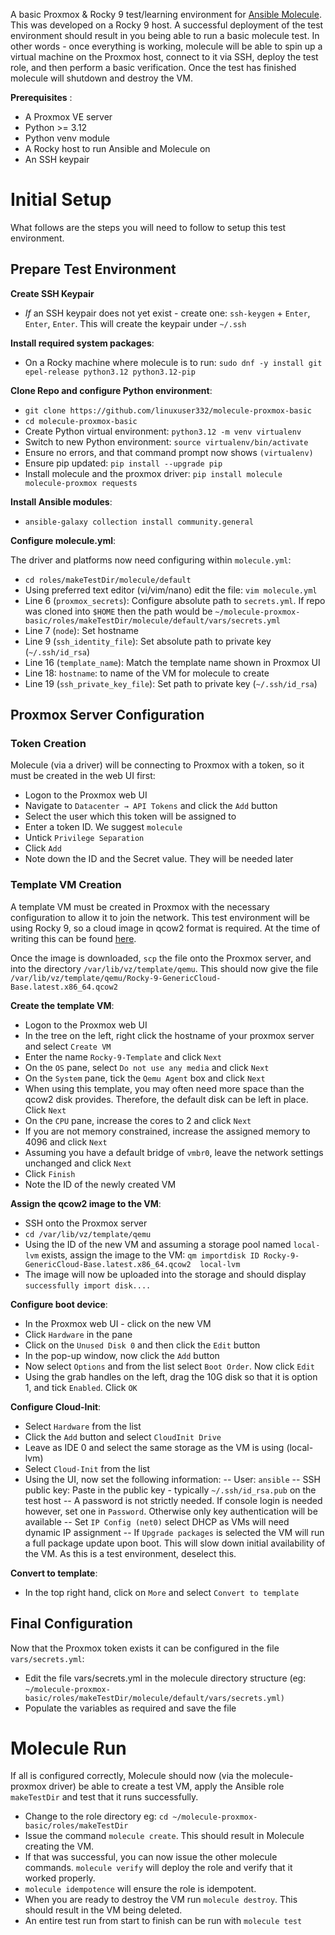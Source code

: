 A basic Proxmox & Rocky 9 test/learning environment for [Ansible Molecule](https://ansible.readthedocs.io/projects/molecule/). This was developed on a Rocky 9 host. A successful deployment of the test environment should result in you being able to run a basic molecule test. In other words - once everything is working, molecule will be able to spin up a virtual machine on the Proxmox host, connect to it via SSH, deploy the test role, and then perform a basic verification. Once the test has finished molecule will shutdown and destroy the VM.

**Prerequisites** :

- A Proxmox VE server
- Python >= 3.12
- Python venv module
- A Rocky host to run Ansible and Molecule on
- An SSH keypair

# Initial Setup

What follows are the steps you will need to follow to setup this test environment.

## Prepare Test Environment

**Create SSH Keypair**

- *If* an SSH keypair does not yet exist - create one: `ssh-keygen` + `Enter`, `Enter`, `Enter`.  This will create the keypair under `~/.ssh`

**Install required system packages**:

- On a Rocky machine where molecule is to run: `sudo dnf -y install git epel-release python3.12 python3.12-pip`

**Clone Repo and configure Python environment**:

- `git clone https://github.com/linuxuser332/molecule-proxmox-basic`
- `cd molecule-proxmox-basic`
- Create Python virtual environment: `python3.12 -m venv virtualenv`
- Switch to new Python environment: `source virtualenv/bin/activate`
- Ensure no errors, and that command prompt now shows `(virtualenv)`
- Ensure pip updated: `pip install --upgrade pip`
- Install molecule and the proxmox driver: `pip install molecule molecule-proxmox requests`

**Install Ansible modules**:

- `ansible-galaxy collection install community.general`

**Configure molecule.yml**:

The driver and platforms now need configuring within `molecule.yml`:

- `cd roles/makeTestDir/molecule/default`
- Using preferred text editor (vi/vim/nano) edit the file: `vim molecule.yml`
- Line 6 (`proxmox_secrets`): Configure absolute path to `secrets.yml`. If repo was cloned into `$HOME` then the path would be `~/molecule-proxmox-basic/roles/makeTestDir/molecule/default/vars/secrets.yml` 
- Line 7 (`node`): Set hostname
- Line 9 (`ssh_identity_file`): Set absolute path to private key (`~/.ssh/id_rsa`)
- Line 16 (`template_name`): Match the template name shown in Proxmox UI
- Line 18: `hostname`:  to name of the VM for molecule to create
- Line 19 (`ssh_private_key_file`): Set path to private key (`~/.ssh/id_rsa`)


## Proxmox Server Configuration
### Token Creation
Molecule (via a driver) will be connecting to Proxmox with a token, so it must be created in the web UI first:

- Logon to the Proxmox web UI
- Navigate to `Datacenter → API Tokens` and click the `Add` button
- Select the user which this token will be assigned to
- Enter a token ID.  We suggest `molecule`
- Untick `Privilege Separation`
- Click `Add`
- Note down the ID and the Secret value. They will be needed later

### Template VM Creation
A template VM must be created in Proxmox with the necessary configuration to allow it to join the network.  This test environment will be using Rocky 9, so a cloud image in qcow2 format is required. At the time of writing this can be found [here](https://rockylinux.org/download).

Once the image is downloaded, `scp` the file onto the Proxmox server, and into the directory `/var/lib/vz/template/qemu`. This should now give the file `/var/lib/vz/template/qemu/Rocky-9-GenericCloud-Base.latest.x86_64.qcow2`

**Create the template VM**:

- Logon to the Proxmox web UI
- In the tree on the left, right click the hostname of your proxmox server and select `Create VM`
- Enter the name `Rocky-9-Template` and click `Next`
- On the `OS` pane, select `Do not use any media` and click `Next`
- On the `System` pane, tick the `Qemu Agent` box and click `Next`
- When using this template, you may often need more space than the qcow2 disk provides. Therefore, the default disk can be left in place. Click `Next`
- On the `CPU` pane, increase the cores to 2 and click `Next`
- If you are not memory constrained, increase the assigned memory to 4096 and click `Next`
- Assuming you have a default bridge of `vmbr0`, leave the network settings unchanged and click `Next`
- Click `Finish`
- Note the ID of the newly created VM

**Assign the qcow2 image to the VM**:

- SSH onto the Proxmox server
- `cd /var/lib/vz/template/qemu`
- Using the ID of the new VM and assuming a storage pool named `local-lvm` exists, assign the image to the VM: `qm importdisk ID Rocky-9-GenericCloud-Base.latest.x86_64.qcow2  local-lvm`
- The image will now be uploaded into the storage and should display `successfully import disk....`

**Configure boot device**:

- In the Proxmox web UI - click on the new VM
- Click `Hardware` in the pane
- Click on the `Unused Disk 0` and then click the `Edit` button
- In the pop-up window, now click the `Add` button
- Now select `Options`  and from the list select `Boot Order`. Now  click `Edit`
- Using the grab handles on the left, drag the 10G disk so that it is option 1, and tick `Enabled`.   Click `OK`

**Configure Cloud-Init**:

- Select `Hardware` from the list
- Click the `Add` button and select `CloudInit Drive`
- Leave as IDE 0 and select the same storage as the VM is using (local-lvm)
- Select `Cloud-Init` from the list
- Using the UI, now set the following information:
-- User: `ansible`
-- SSH public key: Paste in the public key - typically `~/.ssh/id_rsa.pub` on the test host
-- A password is not strictly needed. If console login is needed however, set one in `Password`. Otherwise only key authentication will be available
-- Set `IP Config (net0)` select DHCP as VMs will need dynamic IP assignment
-- If `Upgrade packages` is selected the VM will run a full package update upon boot. This will slow down initial availability of the VM. As this is a test environment, deselect this.

**Convert to template**:
 
 - In the top right hand, click on `More` and select `Convert to template`

## Final Configuration
Now that the Proxmox token exists it can be configured in the file `vars/secrets.yml`:

- Edit the file vars/secrets.yml in the molecule directory structure (eg: `~/molecule-proxmox-basic/roles/makeTestDir/molecule/default/vars/secrets.yml)
`
- Populate the variables as required and save the file

# Molecule Run
If all is configured correctly, Molecule should now (via the molecule-proxmox driver) be able to create a test VM, apply the Ansible role `makeTestDir` and test that it runs successfully.  

- Change to the role directory eg: `cd ~/molecule-proxmox-basic/roles/makeTestDir`
- Issue the command `molecule create`.  This should result in Molecule creating the VM.
- If that was successful, you can now issue the other molecule commands. `molecule verify` will deploy the role and verify that it worked properly.
- `molecule idempotence` will ensure the role is idempotent. 
- When you are ready to destroy the VM run  `molecule destroy`.  This should result in the VM being deleted.
- An entire test run from start to finish can be run with `molecule test`


